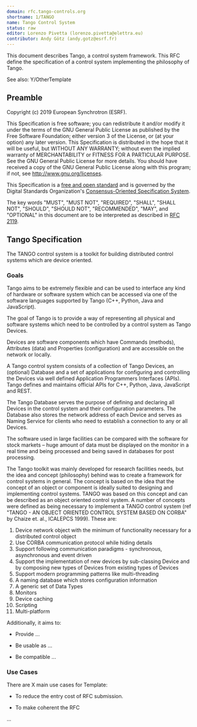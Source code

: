 ```yaml
---
domain: rfc.tango-controls.org
shortname: 1/TANGO
name: Tango Control System
status: raw
editor: Lorenzo Pivetta (lorenzo.pivetta@elettra.eu)
contributor: Andy Götz (andy.gotz@esrf.fr)
---
```


This document describes Tango, a control system framework. This RFC define the specification of a control system implementing the philosophy of Tango.

See also: Y/OtherTemplate

## Preamble

Copyright (c) 2019 European Synchrotron (ESRF).

This Specification is free software; you can redistribute it and/or modify it under the terms of the GNU General Public License as published by the Free Software Foundation; either version 3 of the License, or (at your option) any later version. This Specification is distributed in the hope that it will be useful, but WITHOUT ANY WARRANTY; without even the implied warranty of MERCHANTABILITY or FITNESS FOR A PARTICULAR PURPOSE. See the GNU General Public License for more details. You should have received a copy of the GNU General Public License along with this program; if not, see <http://www.gnu.org/licenses>.

This Specification is a [free and open standard](http://www.digistan.org/open-standard:definition) and is governed by the Digital Standards Organization's [Consensus-Oriented Specification System](http://www.digistan.org/spec:1/COSS).

The key words "MUST", "MUST NOT", "REQUIRED", "SHALL", "SHALL NOT", "SHOULD", "SHOULD NOT", "RECOMMENDED", "MAY", and "OPTIONAL" in this document are to be interpreted as described in [RFC 2119](http://tools.ietf.org/html/rfc2119).

## Tango Specification
The TANGO control system is a toolkit for building distributed control systems which are device oriented. 

### Goals

Tango aims to be extremely flexible and can be used to interface any kind of hardware or software system which can be accessed via one of the software languages supported by Tango (C++, Python, Java and JavaScript).

The goal of Tango is to provide a way of representing all physical and software systems which need to be controlled by a control system as Tango Devices.

Devices are software components which have Commands (methods), Attributes (data) and Properties (configuration) and are accessible on the network or locally.

A Tango control system consists of a collection of Tango Devices, an (optional) Database and a set of applications for configuring and controlling the Devices via well defined Application Programmers Interfaces (APIs). Tango defines and maintains official APIs for C++, Python, Java, JavaScript and REST.

The Tango Database serves the purpose of defining and declaring all Devices in the control system and their configuration parameters. The Database also stores the network address of each Device and serves as Naming Service for clients who need to establish a connection to any or all Devices.

The software used in large facilities can be compared with the software for stock markets – huge amount of data must be displayed on the monitor in a real time and being processed and being saved in databases for post processing.

The Tango toolkit was mainly developed for research facilities needs, but the idea and concept (philosophy) behind was to create a framework for control systems in general. The concept is based on the idea that the concept of an object or component is ideally suited to designing and implementing control systems. TANGO was based on this concept and can be described as an object oriented control system. A number of concepts were defined as being necessary to implement a TANGO control system (ref "TANGO - AN OBJECT ORIENTED CONTROL SYSTEM BASED ON CORBA" by Chaize et. al., ICALEPCS 1999). These are:

1. Device network object with the minimum of functionality necessary for a distributed control object
2. Use CORBA communication protocol while hiding details
3. Support following communication paradigms - synchronous, asynchronous and event driven
4. Support the implementation of new devices by sub-classing Device and by composing new types of Devices from existing types of Devices
5. Support modern programming patterns like multi-threading
6. A naming database which stores configuration information
7. A generic set of Data Types
8. Monitors
9. Device caching
10. Scripting
11. Multi-platform



Additionally, it aims to:

* Provide ...

* Be usable as ...

* Be compatible ...

### Use Cases

There are X main use cases for Template:

* To reduce the entry cost of RFC submission.

* To make coherent the RFC

...
